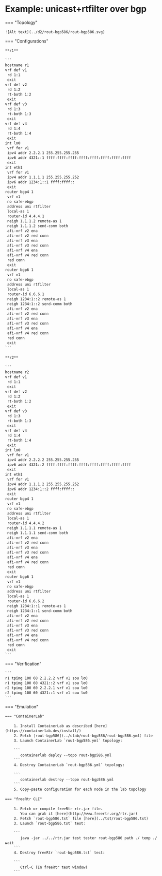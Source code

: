 # Example: unicast+rtfilter over bgp

=== "Topology"

    ![Alt text](../d2/rout-bgp586/rout-bgp586.svg)

=== "Configurations"

    **r1**

    ```
    hostname r1
    vrf def v1
     rd 1:1
     exit
    vrf def v2
     rd 1:2
     rt-both 1:2
     exit
    vrf def v3
     rd 1:3
     rt-both 1:3
     exit
    vrf def v4
     rd 1:4
     rt-both 1:4
     exit
    int lo0
     vrf for v1
     ipv4 addr 2.2.2.1 255.255.255.255
     ipv6 addr 4321::1 ffff:ffff:ffff:ffff:ffff:ffff:ffff:ffff
     exit
    int eth1
     vrf for v1
     ipv4 addr 1.1.1.1 255.255.255.252
     ipv6 addr 1234:1::1 ffff:ffff::
     exit
    router bgp4 1
     vrf v1
     no safe-ebgp
     address uni rtfilter
     local-as 1
     router-id 4.4.4.1
     neigh 1.1.1.2 remote-as 1
     neigh 1.1.1.2 send-comm both
     afi-vrf v2 ena
     afi-vrf v2 red conn
     afi-vrf v3 ena
     afi-vrf v3 red conn
     afi-vrf v4 ena
     afi-vrf v4 red conn
     red conn
     exit
    router bgp6 1
     vrf v1
     no safe-ebgp
     address uni rtfilter
     local-as 1
     router-id 6.6.6.1
     neigh 1234:1::2 remote-as 1
     neigh 1234:1::2 send-comm both
     afi-vrf v2 ena
     afi-vrf v2 red conn
     afi-vrf v3 ena
     afi-vrf v3 red conn
     afi-vrf v4 ena
     afi-vrf v4 red conn
     red conn
     exit
    ```

    **r2**

    ```
    hostname r2
    vrf def v1
     rd 1:1
     exit
    vrf def v2
     rd 1:2
     rt-both 1:2
     exit
    vrf def v3
     rd 1:3
     rt-both 1:3
     exit
    vrf def v4
     rd 1:4
     rt-both 1:4
     exit
    int lo0
     vrf for v1
     ipv4 addr 2.2.2.2 255.255.255.255
     ipv6 addr 4321::2 ffff:ffff:ffff:ffff:ffff:ffff:ffff:ffff
     exit
    int eth1
     vrf for v1
     ipv4 addr 1.1.1.2 255.255.255.252
     ipv6 addr 1234:1::2 ffff:ffff::
     exit
    router bgp4 1
     vrf v1
     no safe-ebgp
     address uni rtfilter
     local-as 1
     router-id 4.4.4.2
     neigh 1.1.1.1 remote-as 1
     neigh 1.1.1.1 send-comm both
     afi-vrf v2 ena
     afi-vrf v2 red conn
     afi-vrf v3 ena
     afi-vrf v3 red conn
     afi-vrf v4 ena
     afi-vrf v4 red conn
     red conn
     exit
    router bgp6 1
     vrf v1
     no safe-ebgp
     address uni rtfilter
     local-as 1
     router-id 6.6.6.2
     neigh 1234:1::1 remote-as 1
     neigh 1234:1::1 send-comm both
     afi-vrf v2 ena
     afi-vrf v2 red conn
     afi-vrf v3 ena
     afi-vrf v3 red conn
     afi-vrf v4 ena
     afi-vrf v4 red conn
     red conn
     exit
    ```

=== "Verification"

    ```
    r1 tping 100 60 2.2.2.2 vrf v1 sou lo0
    r1 tping 100 60 4321::2 vrf v1 sou lo0
    r2 tping 100 60 2.2.2.1 vrf v1 sou lo0
    r2 tping 100 60 4321::1 vrf v1 sou lo0
    ```

=== "Emulation"

    === "ContainerLab"

        1. Install ContainerLab as described [here](https://containerlab.dev/install/)  
        2. Fetch [rout-bgp586](../clab/rout-bgp586/rout-bgp586.yml) file  
        3. Launch ContainerLab `rout-bgp586.yml` topology:  

        ```
           containerlab deploy --topo rout-bgp586.yml  
        ```
        4. Destroy ContainerLab `rout-bgp586.yml` topology:  

        ```
           containerlab destroy --topo rout-bgp586.yml  
        ```
        5. Copy-paste configuration for each node in the lab topology

    === "freeRtr CLI"

        1. Fetch or compile freeRtr rtr.jar file.  
           You can grab it [here](http://www.freertr.org/rtr.jar)  
        2. Fetch `rout-bgp586.tst` file [here](../tst/rout-bgp586.tst)  
        3. Launch `rout-bgp586.tst` test:  

        ```
           java -jar ../../rtr.jar test tester rout-bgp586 path ./ temp ./ wait
        ```
        4. Destroy freeRtr `rout-bgp586.tst` test:  

        ```
           Ctrl-C (In freeRtr test window)
        ```

